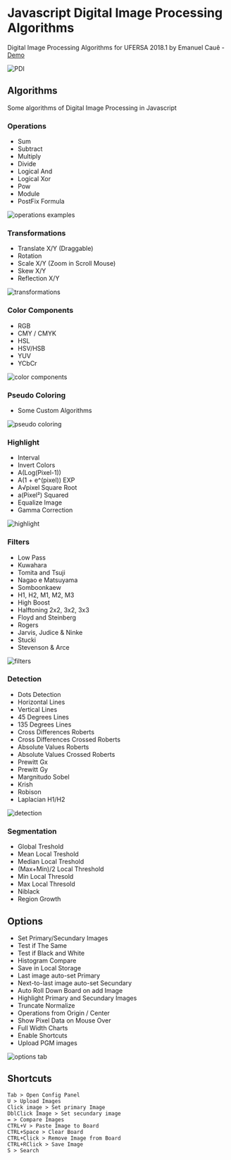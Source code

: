 # Javascript Digital Image Processing Algorithms
Digital Image Processing Algorithms for UFERSA 2018.1 by Emanuel Cauê - [Demo](https://pdiufersa.ga) 

![PDI](https://user-images.githubusercontent.com/8796757/54609607-143ef000-4a32-11e9-8273-93f8e946f9f3.gif)

## Algorithms
Some algorithms of Digital Image Processing in Javascript

### Operations

- Sum
- Subtract 
- Multiply
- Divide 
- Logical And
- Logical Xor
- Pow
- Module
- PostFix Formula

![operations examples](https://user-images.githubusercontent.com/8796757/47439785-59ad0900-d783-11e8-920b-ad318a84f796.png)

### Transformations

- Translate X/Y (Draggable)
- Rotation
- Scale X/Y (Zoom in Scroll Mouse)
- Skew X/Y
- Reflection X/Y

![transformations](https://user-images.githubusercontent.com/8796757/47439954-a8f33980-d783-11e8-9db1-66467ffa5e08.png)

### Color Components

- RGB
- CMY / CMYK
- HSL
- HSV/HSB
- YUV
- YCbCr

![color components](https://user-images.githubusercontent.com/8796757/47440355-5ebe8800-d784-11e8-8e38-fc0df733e811.png)

### Pseudo Coloring

- Some Custom Algorithms 

![pseudo coloring](https://user-images.githubusercontent.com/8796757/47440518-b5c45d00-d784-11e8-84fa-87d5acdb941d.png)

### Highlight

- Interval
- Invert Colors
- A(Log(Pixel-1))
- A(1 + e^(pixel)) EXP
- A√pixel Square Root
- a(Pixel²) Squared
- Equalize Image
- Gamma Correction

![highlight](https://user-images.githubusercontent.com/8796757/47440645-f7550800-d784-11e8-827a-127ff5b59e25.png)

### Filters

- Low Pass
- Kuwahara
- Tomita and Tsuji
- Nagao e Matsuyama
- Somboonkaew
- H1, H2, M1, M2, M3
- High Boost
- Halftoning 2x2, 3x2, 3x3
- Floyd and Steinberg
- Rogers
- Jarvis, Judice & Ninke
- Stucki
- Stevenson & Arce

![filters](https://user-images.githubusercontent.com/8796757/47441117-dfca4f00-d785-11e8-8c29-bf8570a7e06f.png)

### Detection

- Dots Detection
- Horizontal Lines
- Vertical Lines
- 45 Degrees Lines
- 135 Degrees Lines
- Cross Differences Roberts
- Cross Differences Crossed Roberts
- Absolute Values Roberts
- Absolute Values Crossed Roberts
- Prewitt Gx
- Prewitt Gy
- Margnitudo Sobel
- Krish
- Robison
- Laplacian H1/H2

![detection](https://user-images.githubusercontent.com/8796757/47441588-d7264880-d786-11e8-9338-f85d5d1c8be1.png)

### Segmentation

- Global Treshold
- Mean Local Treshold
- Median Local Treshold
- (Max+Min)/2 Local Threshold
- Min Local Thresold
- Max Local Thresold
- Niblack
- Region Growth

## Options

- Set Primary/Secundary Images
- Test if The Same
- Test if Black and White
- Histogram Compare
- Save in Local Storage
- Last image auto-set Primary
- Next-to-last image auto-set Secundary
- Auto Roll Down Board on add Image
- Highlight Primary and Secundary Images
- Truncate Normalize
- Operations from Origin / Center
- Show Pixel Data on Mouse Over
- Full Width Charts
- Enable Shortcuts
- Upload PGM images

![options tab](https://user-images.githubusercontent.com/8796757/47442116-23be5380-d788-11e8-91e1-a6873edbc93b.png)


## Shortcuts

```
Tab > Open Config Panel
U > Upload Images
Click image > Set primary Image
DblClick Image > Set secundary image
= > Compare Images
CTRL+V > Paste Image to Board
CTRL+Space > Clear Board
CTRL+Click > Remove Image from Board
CTRL+RClick > Save Image
S > Search
```
